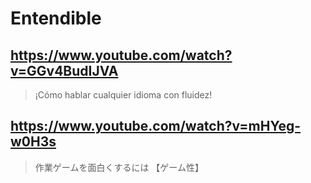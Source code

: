 # Entendible

## https://www.youtube.com/watch?v=GGv4BudIJVA

> ¡Cómo hablar cualquier idioma con fluidez! 

## https://www.youtube.com/watch?v=mHYeg-w0H3s

> 作業ゲームを面白くするには 【ゲーム性】

